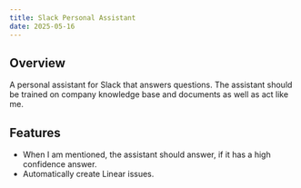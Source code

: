 ```yaml
---
title: Slack Personal Assistant
date: 2025-05-16
---
```


## Overview

A personal assistant for Slack that answers questions. The assistant should be trained on company knowledge base and documents as well as act like me.

## Features

- When I am mentioned, the assistant should answer, if it has a high confidence answer.
- Automatically create Linear issues.